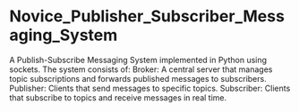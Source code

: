 # Novice_Publisher_Subscriber_Messaging_System
A Publish-Subscribe Messaging System implemented in Python using sockets. The system consists of:  Broker: A central server that manages topic subscriptions and forwards published messages to subscribers. Publisher: Clients that send messages to specific topics. Subscriber: Clients that subscribe to topics and receive messages in real time. 

